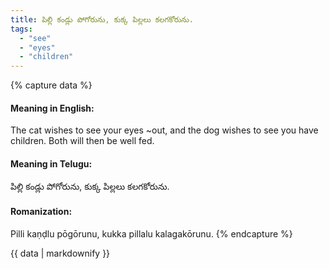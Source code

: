 ```yaml
---
title: పిల్లి కండ్లు పోగోరును, కుక్క పిల్లలు కలగకోరును.
tags:
  - "see"
  - "eyes"
  - "children"
---
```


{% capture data %}
#### Meaning in English:
The cat wishes to see your eyes ~out, and the dog wishes to see you have children.
Both will then be well fed.

#### Meaning in Telugu:
పిల్లి కండ్లు పోగోరును, కుక్క పిల్లలు కలగకోరును.

#### Romanization:
Pilli kaṇḍlu pōgōrunu, kukka pillalu kalagakōrunu.
{% endcapture %}

{{ data | markdownify }}

